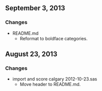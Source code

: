 ## September 3, 2013

### Changes
  - README.md
    - Reformat to boldface categories.

## August 23, 2013

### Changes
  - import and score calgary 2012-10-23.sas
    - Move header to README.md.
